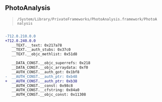 ## PhotoAnalysis

> `/System/Library/PrivateFrameworks/PhotoAnalysis.framework/PhotoAnalysis`

```diff

-712.0.210.0.0
+712.0.240.0.0
   __TEXT.__text: 0x217a78
   __TEXT.__auth_stubs: 0x37c0
   __TEXT.__objc_methlist: 0x51d8

   __DATA_CONST.__objc_superrefs: 0x218
   __DATA_CONST.__objc_arraydata: 0xf0
   __AUTH_CONST.__auth_got: 0x1bf8
-  __AUTH_CONST.__auth_ptr: 0xb48
+  __AUTH_CONST.__auth_ptr: 0xb38
   __AUTH_CONST.__const: 0x98c8
   __AUTH_CONST.__cfstring: 0x84a0
   __AUTH_CONST.__objc_const: 0x11308

```
